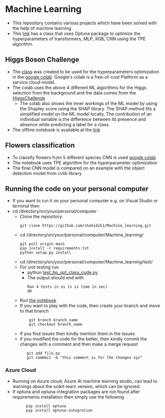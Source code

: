 # Machine Learning
- This repository contains various projects which have been solved with the help of machine learning
- This [link](https://github.com/shahidzk1/Machine_learning/blob/main/HP_OPT_class/HP_OPT_class_code.py) has a class that uses Optuna package to optimize the hyperparameters of transformers, MLP, XGB, CNN using the TPE algorithm.

## Higgs Boson Challenge
  - The [class](https://github.com/shahidzk1/Machine_learning/blob/main/HP_OPT_class/HP_OPT_class_code.py) was created to be used for the hyperparameters optimization in the [google colab](https://colab.research.google.com/drive/1I4HS7SZduw426C-YuxboArrfI9QiT6OV?usp=sharing). Google's colab is a free-of-cost Platform as a service cloud model.
  - The colab uses the above 4 different ML algorithms for the Higgs selection from the background and the data comes from the [HiggsChallenge](https://www.kaggle.com/competitions/higgs-boson/data)
    - The colab also shows the inner workings of the ML model by using the Shapley score using the SHAP library. The SHAP method fits a simplified model on the ML model locally. The contribution of an individual variable is the difference between its presence and absence while predicting a label for a class.
  - The offline notebook is available at the [link](https://github.com/shahidzk1/HP_OPT/blob/main/Higgs_challenge/HiggsBosonChallenge.ipynb)
## Flowers classification
 - To classify flowers from 5 different species CNN is used [google colab](https://colab.research.google.com/drive/1GqXfQ9thSFojbgLURxic5kIFXJL0l0xB?usp=sharing)
 - The notebook uses TPE algorithm for the hyperparameter optimization
 - The final CNN model is compared on an example with the object detection model from cvlib library
## Running the code on your personal computer
  - If you want to run it on your personal computer e.g. on Visual Studio or terminal then
  - cd /directory/on/your/personal/computer
    - Clone the repository:
      ```
      git clone https://github.com/shahidzk1/Machine_learning.git
      ```
    - cd /directory/on/your/personal/computer/Machine_learning/
      ```
      git pull origin main
      pip install -r requirements.txt
      python setup.py install
      ```
    - cd /directory/on/your/personal/computer/Machine_learning/test/
    - For unit testing run
       - python [test_hp_opt_class_code.py](https://github.com/shahidzk1/Machine_learning/blob/main/HP_OPT_class/test_hp_opt_class_code.py)
       - The output should end with
          ```
          Ran 4 tests in xs (x is time in sec)
          OK
          ```
    - Run [the notebook](https://github.com/shahidzk1/Machine_learning/blob/main/Higgs_challenge/HiggsBosonChallenge_personal_PC.ipynb)
    - If you want to play with the code, then create your branch and move to that branch
      ```
          git branch branch_name
          git checkout branch_name
      ```
    - if you find issues then kindly mention them in the issues
    - if you modified the code for the better, then kindly commit the changes with a comment and then make a merge request
       ```
          git add file.py
          git commmit -m "this comment is for the changes xyz"
       
      ```
### Azure Cloud
 - Running on Azure cloud, Azure AI machine learning studio, can lead to warnings about the scikit-learn version, which can be ignored.
 - If optuna and optuna-integration packages are not found after requirements installation then simply use the following
    ```
          pip install optuna
          pip install optuna-integration
    ```
    
